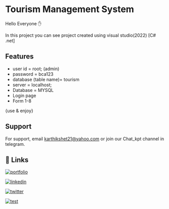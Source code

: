 
# Tourism Management System

Hello Everyone ✋

In this project you can see project created using visual studio(2022) [C# .net]
## Features

* user id = root; (admin)
* password = bca123
* database (table name)= tourism
* server = localhost;
* Database = MYSQL
* Login page
* Form 1-8

{use & enjoy}
## Support

For support, email karthikshet21@yahoo.com or join our Chat_kpt channel in telegram.


## 🔗 Links
[![portfolio](https://img.shields.io/badge/my_portfolio-000?style=for-the-badge&logo=ko-fi&logoColor=white)](https://linktr.ee/karthikbm)

[![linkedin](https://img.shields.io/badge/linkedin-0A66C2?style=for-the-badge&logo=linkedin&logoColor=white)](http://www.linkedin.com/in/karthikbm33)

[![twitter](https://img.shields.io/badge/twitter-1DA1F2?style=for-the-badge&logo=twitter&logoColor=white)](https://x.com/Karthikbm33)

[![test](https://img.shields.io/npm/v/npm.svg?logo=nodedotjs)](https://kodezone.42web.io/)
